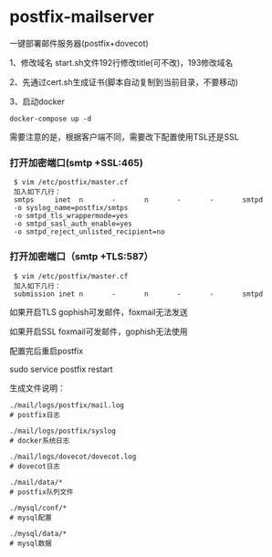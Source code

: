 # postfix-mailserver
一键部署邮件服务器(postfix+dovecot)

1、修改域名
start.sh文件192行修改title(可不改)，193修改域名

2、先通过cert.sh生成证书(脚本自动复制到当前目录，不要移动)

3、启动docker

`docker-compose up -d`

需要注意的是，根据客户端不同，需要改下配置使用TSL还是SSL
### 打开加密端口(smtp +SSL:465)

```
 $ vim /etc/postfix/master.cf
 加入如下几行：
 smtps     inet  n       -       n       -       -       smtpd
 -o syslog_name=postfix/smtps
 -o smtpd_tls_wrappermode=yes
 -o smtpd_sasl_auth_enable=yes
 -o smtpd_reject_unlisted_recipient=no
```

### 打开加密端口（smtp +TLS:587）

```
 $ vim /etc/postfix/master.cf
 加入如下几行：
 submission inet n       -       n       -       -       smtpd
```

如果开启TLS gophish可发邮件，foxmail无法发送

如果开启SSL foxmail可发邮件，gophish无法使用

配置完后重启postfix

sudo service postfix restart


生成文件说明：
```
./mail/logs/postfix/mail.log
# postfix日志

./mail/logs/postfix/syslog
# docker系统日志

./mail/logs/dovecot/dovecot.log
# dovecot日志

./mail/data/*
# postfix队列文件

./mysql/conf/*
# mysql配置

./mysql/data/*
# mysql数据
```
